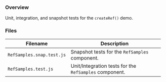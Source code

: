 ### Overview

Unit, integration, and snapshot tests for the `createRef()` demo.

### Files

| Filename                   | Description                                                       |
|----------------------------|-------------------------------------------------------------------|
| `RefSamples.snap.test.js`  | Snapshot tests for the `RefSamples` component.                    |
| `RefSamples.test.js`       | Unit/Integration tests for the `RefSamples` component.            |
